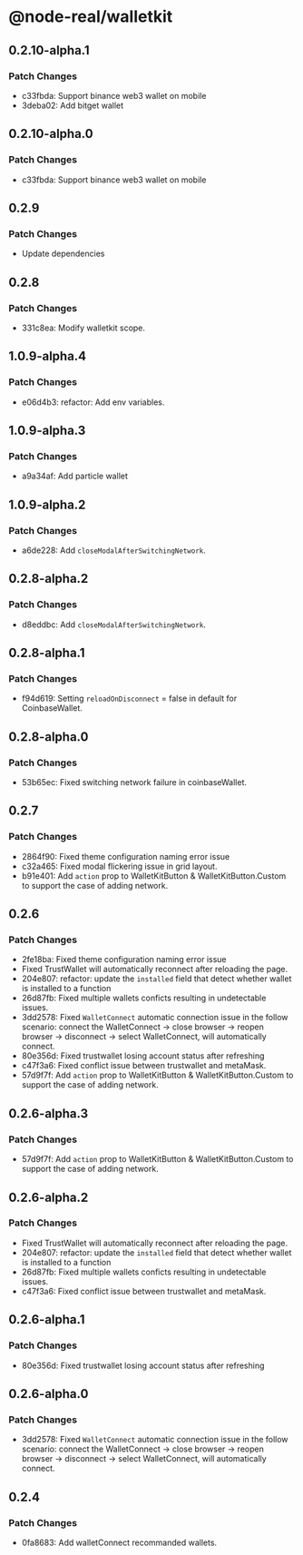 # @node-real/walletkit

## 0.2.10-alpha.1

### Patch Changes

- c33fbda: Support binance web3 wallet on mobile
- 3deba02: Add bitget wallet

## 0.2.10-alpha.0

### Patch Changes

- c33fbda: Support binance web3 wallet on mobile

## 0.2.9

### Patch Changes

- Update dependencies

## 0.2.8

### Patch Changes

- 331c8ea: Modify walletkit scope.

## 1.0.9-alpha.4

### Patch Changes

- e06d4b3: refactor: Add env variables.

## 1.0.9-alpha.3

### Patch Changes

- a9a34af: Add particle wallet

## 1.0.9-alpha.2

### Patch Changes

- a6de228: Add `closeModalAfterSwitchingNetwork`.

## 0.2.8-alpha.2

### Patch Changes

- d8eddbc: Add `closeModalAfterSwitchingNetwork`.

## 0.2.8-alpha.1

### Patch Changes

- f94d619: Setting `reloadOnDisconnect` = false in default for CoinbaseWallet.

## 0.2.8-alpha.0

### Patch Changes

- 53b65ec: Fixed switching network failure in coinbaseWallet.

## 0.2.7

### Patch Changes

- 2864f90: Fixed theme configuration naming error issue
- c32a465: Fixed modal flickering issue in grid layout.
- b91e401: Add `action` prop to WalletKitButton & WalletKitButton.Custom to support the case of
  adding network.

## 0.2.6

### Patch Changes

- 2fe18ba: Fixed theme configuration naming error issue
- Fixed TrustWallet will automatically reconnect after reloading the page.
- 204e807: refactor: update the `installed` field that detect whether wallet is installed to a
  function
- 26d87fb: Fixed multiple wallets conficts resulting in undetectable issues.
- 3dd2578: Fixed `WalletConnect` automatic connection issue in the follow scenario: connect the
  WalletConnect -> close browser -> reopen browser -> disconnect -> select WalletConnect, will
  automatically connect.
- 80e356d: Fixed trustwallet losing account status after refreshing
- c47f3a6: Fixed conflict issue between trustwallet and metaMask.
- 57d9f7f: Add `action` prop to WalletKitButton & WalletKitButton.Custom to support the case of
  adding network.

## 0.2.6-alpha.3

### Patch Changes

- 57d9f7f: Add `action` prop to WalletKitButton & WalletKitButton.Custom to support the case of
  adding network.

## 0.2.6-alpha.2

### Patch Changes

- Fixed TrustWallet will automatically reconnect after reloading the page.
- 204e807: refactor: update the `installed` field that detect whether wallet is installed to a
  function
- 26d87fb: Fixed multiple wallets conficts resulting in undetectable issues.
- c47f3a6: Fixed conflict issue between trustwallet and metaMask.

## 0.2.6-alpha.1

### Patch Changes

- 80e356d: Fixed trustwallet losing account status after refreshing

## 0.2.6-alpha.0

### Patch Changes

- 3dd2578: Fixed `WalletConnect` automatic connection issue in the follow scenario: connect the
  WalletConnect -> close browser -> reopen browser -> disconnect -> select WalletConnect, will
  automatically connect.

## 0.2.4

### Patch Changes

- 0fa8683: Add walletConnect recommanded wallets.
